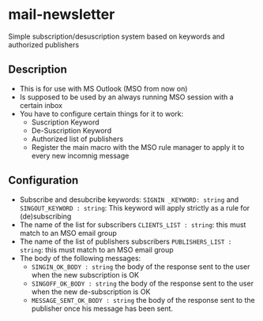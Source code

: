 # mail-newsletter

Simple subscription/desuscription system based on keywords and authorized publishers

## Description

- This is for use with MS Outlook (MSO from now on)
- Is supposed to be used by an always running MSO session with a certain inbox
- You have to configure certain things for it to work:
  - Suscription Keyword
  - De-Suscription Keyword
  - Authorized list of publishers
  - Register the main macro with the MSO rule manager to apply it to every new incomnig message

## Configuration

- Subscribe and desubcribe keywords: `SIGNIN _KEYWORD: string` and `SINGOUT_KEYWORD : string`: This keyword will apply strictly as a rule for (de)subscribing
- The name of the list for subscribers `CLIENTS_LIST : string`: this must match to an MSO email group
- The name of the list of publishers subscribers `PUBLISHERS_LIST : string`: this must match to an MSO email group
- The body of the following messages:
  - `SINGIN_OK_BODY : string` the body of the response sent to the user when the new subscription is OK
  - `SINGOFF_OK_BODY : string` the body of the response sent to the user when the new de-subscription is OK
  - `MESSAGE_SENT_OK_BODY : string` the body of the response sent to the publisher once his message has been sent.
